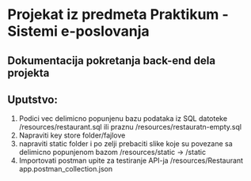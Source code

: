 # Projekat iz predmeta Praktikum - Sistemi e-poslovanja

## Dokumentacija pokretanja back-end dela projekta

## Uputstvo:

1. Podici vec delimicno popunjenu bazu podataka iz SQL datoteke /resources/restaurant.sql ili praznu /resources/restauratn-empty.sql
2. Napraviti key store folder/fajlove
3. napraviti static folder i po zelji prebaciti slike koje su povezane sa delimicno popunjenom bazom /resources/static -> /static
4. Importovati postman upite za testiranje API-ja /resources/Restaurant app.postman_collection.json
